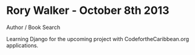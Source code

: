 Rory Walker - October 8th 2013
======

Author / Book Search

Learning Django for the upcoming project with CodefortheCaribbean.org applications.
